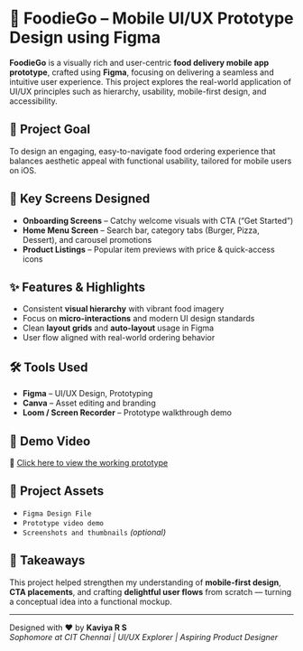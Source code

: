 # 🍔 FoodieGo – Mobile UI/UX Prototype Design using Figma

**FoodieGo** is a visually rich and user-centric **food delivery mobile app prototype**, crafted using **Figma**, focusing on delivering a seamless and intuitive user experience. This project explores the real-world application of UI/UX principles such as hierarchy, usability, mobile-first design, and accessibility.

## 🎯 Project Goal
To design an engaging, easy-to-navigate food ordering experience that balances aesthetic appeal with functional usability, tailored for mobile users on iOS.

## 📱 Key Screens Designed
- **Onboarding Screens** – Catchy welcome visuals with CTA (“Get Started”)
- **Home Menu Screen** – Search bar, category tabs (Burger, Pizza, Dessert), and carousel promotions
- **Product Listings** – Popular item previews with price & quick-access icons

## ✨ Features & Highlights
- Consistent **visual hierarchy** with vibrant food imagery
- Focus on **micro-interactions** and modern UI design standards
- Clean **layout grids** and **auto-layout** usage in Figma
- User flow aligned with real-world ordering behavior

## 🛠 Tools Used
- **Figma** – UI/UX Design, Prototyping
- **Canva** – Asset editing and branding
- **Loom / Screen Recorder** – Prototype walkthrough demo

## 🔗 Demo Video
🎥 [Click here to view the working prototype](https://drive.google.com/file/d/1TfstePEIt6pi7kcn3AFoEVOTjkScad3J/view)  

## 📂 Project Assets
- `Figma Design File`
- `Prototype video demo`
- `Screenshots and thumbnails` *(optional)*

## 📌 Takeaways
This project helped strengthen my understanding of **mobile-first design**, **CTA placements**, and crafting **delightful user flows** from scratch — turning a conceptual idea into a functional mockup.

---

Designed with ❤️ by **Kaviya R S**  
_Sophomore at CIT Chennai | UI/UX Explorer | Aspiring Product Designer_
